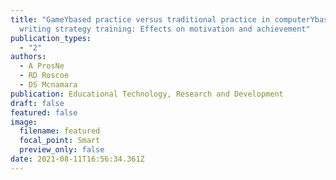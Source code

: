 ```yaml
---
title: "GameYbased practice versus traditional practice in computerYbased
  writing strategy training: Effects on motivation and achievement"
publication_types:
  - "2"
authors:
  - A ProsNe
  - RD Roscoe
  - DS Mcnamara
publication: Educational Technology, Research and Development
draft: false
featured: false
image:
  filename: featured
  focal_point: Smart
  preview_only: false
date: 2021-08-11T16:56:34.361Z
---
```


